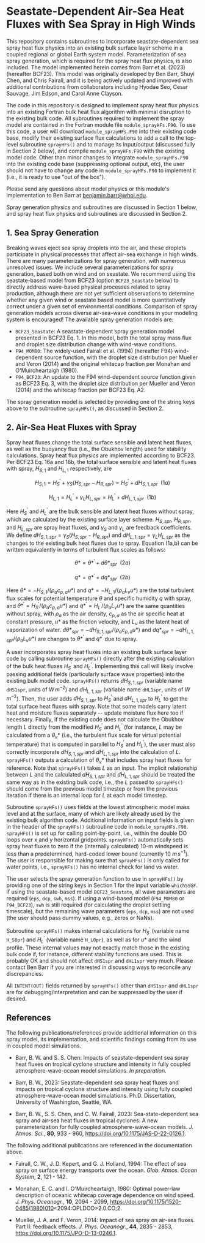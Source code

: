 # Seastate-Dependent Air-Sea Heat Fluxes with Sea Spray in High Winds

This repository contains subroutines to incorporate seastate-dependent sea spray heat flux physics into an existing bulk surface layer scheme in a coupled regional or global Earth system model.  Parameterization of sea spray generation, which is required for the spray heat flux physics, is also included.  The model implemented herein comes from Barr et al. (2023) (hereafter BCF23).  This model was originally developed by Ben Barr, Shuyi Chen, and Chris Fairall, and it is being actively updated and improved with additional contributions from collaborators including Hyodae Seo, Cesar Sauvage, Jim Edson, and Carol Anne Clayson.

The code in this repository is designed to implement spray heat flux physics into an existing Fortran bulk heat flux algorithm with minimal disruption to the existing bulk code.  All subroutines required to implement the spray model are contained in the Fortran module file `module_sprayHFs.F90`.  To use this code, a user will download `module_sprayHFs.F90` into their existing code base, modify their existing surface flux calculations to add a call to the top-level subroutine `sprayHFs()` and to manage its input/output (discussed fully in Section 2 below), and compile `module_sprayHFs.F90` with the existing model code.  Other than minor changes to integrate `module_sprayHFs.F90` into the existing code base (suppressing optional output, etc), the user should not have to change any code in `module_sprayHFs.F90` to implement it (i.e., it is ready to use "out of the box").

Please send any questions about model physics or this module's implementation to Ben Barr at benjamin.barr@whoi.edu.

Spray generation physics and subroutines are discussed in Section 1 below, and spray heat flux physics and subroutines are discussed in Section 2.

## 1. Sea Spray Generation

Breaking waves eject sea spray droplets into the air, and these droplets participate in physical processes that affect air-sea exchange in high winds.  There are many parameterizations for spray generation, with numerous unresolved issues.  We include several parameterizations for spray generation, based both on wind and on seastate.  We recommend using the seastate-based model from BCF23 (option `BCF23_Seastate` below) to directly address wave-based physical processes related to spray production, although there are not yet sufficient observations to determine whether any given wind or seastate based model is more quantitatively correct under a given set of environmental conditions.  Comparison of spray generation models across diverse air-sea-wave conditions in your modeling system is encouraged!  The available spray generation models are:

+ `BCF23_Seastate`: A seastate-dependent spray generation model presented in BCF23 Eq. 1.  In this model, both the total spray mass flux and droplet size distribution change with wind-wave conditions.
+ `F94_MOM80`: The widely-used Fairall et al. (1994) (hereafter F94) wind-dependent source function, with the droplet size distribution per Mueller and Veron (2014) and the original whitecap fraction per Monahan and O'Muircheartaigh (1980).
+ `F94_BCF23`: An update to the F94 wind-dependent source function given as BCF23 Eq. 3, with the droplet size distribution per Mueller and Veron (2014) and the whitecap fraction per BCF23 Eq. A2.

The spray generation model is selected by providing one of the string keys above to the subroutine `sprayHFs()`, as discussed in Section 2.

## 2. Air-Sea Heat Fluxes with Spray

Spray heat fluxes change the total surface sensible and latent heat fluxes, as well as the buoyancy flux (i.e., the Obukhov length) used for stability calculations.  Spray heat flux physics are implemented according to BCF23.  Per BCF23 Eq. 16a and 16b, the total surface sensible and latent heat fluxes with spray, $H_{S,1}$ and $H_{L,1}$ respectively, are

```math
H_{S,1} = H^{\prime}_S + \gamma_S \left( H_{S,spr} - H_{R,spr} \right) = H^{\prime}_S + dH_{S,1,spr} \: \: (1a)
```
```math
H_{L,1} = H^{\prime}_L + \gamma_L H_{L,spr} = H^{\prime}_L + dH_{L,1,spr} \: \: (1b)
```
Here $`H^{\prime}_S`$ and $`H^{\prime}_L`$ are the bulk sensible and latent heat fluxes without spray, which are calculated by the existing surface layer scheme.  $H_{S,spr}$, $H_{R,spr}$, and $H_{L,spr}$ are spray heat fluxes, and $\gamma_S$ and $\gamma_L$ are feedback coefficients.  We define $dH_{S,1,spr} = \gamma_S \left( H_{S,spr} - H_{R,spr} \right)$ and $dH_{L,1,spr} = \gamma_L H_{L,spr}$ as the changes to the existing bulk heat fluxes due to spray.  Equation (1a,b) can be written equivalently in terms of turbulent flux scales as follows:

```math
\theta* = \theta*^{\prime} + d\theta*_{spr} \: \: (2a)
```
```math
q* = q*^{\prime} + dq*_{spr} \: \: (2b)
```

Here $\theta* = -H_{S,1}/(\rho_a c_{p,a} u*)$ and $q* = -H_{L,1}/(\rho_a L_v u*)$ are the total turbulent flux scales for potential temperature $\theta$ and specific humidity $q$ with spray, and $`\theta*^{\prime} = H^{\prime}_S/(\rho_a c_{p,a} u*)`$ and $`q*^{\prime} = H^{\prime}_L/(\rho_a L_v u*)`$ are the same quantities without spray, with $\rho_a$ as the air density, $c_{p,a}$ as the air specific heat at constant pressure, $u*$ as the friction velocity, and $L_v$ as the latent heat of vaporization of water.  $`d\theta*_{spr} = -dH_{S,1,spr}/(\rho_a c_{p,a} u*)`$ and $`dq*_{spr} = -dH_{L,1,spr}/(\rho_a L_v u*)`$ are changes to $`\theta*^{\prime}`$ and $`q*^{\prime}`$ due to spray.

A user incorporates spray heat fluxes into an existing bulk surface layer code by calling subroutine `sprayHFs()` directly after the existing calculation of the bulk heat fluxes $`H^{\prime}_S`$ and $`H^{\prime}_L`$.  Implementing this call will likely involve passing additional fields (particularly surface wave properties) into the existing bulk model code.  `sprayHFs()` returns $dH_{S,1,spr}$ (variable name `dHS1spr`, units of $`W \, m^{-2}`$) and $dH_{L,1,spr}$ (variable name `dHL1spr`, units of $`W \, m^{-2}`$).  Then, the user adds $dH_{S,1,spr}$ to $`H^{\prime}_S`$ and $dH_{L,1,spr}$ to $`H^{\prime}_L`$ to get the total surface heat fluxes with spray.  Note that some models carry latent heat and moisture fluxes separately -- update moisture flux here too if necessary.  Finally, if the existing code does not calculate the Obukhov length $L$ directly from the modified $`H^{\prime}_S`$ and $`H^{\prime}_L`$ (for instance, $L$ may be calculated from a $`\theta_v*`$ (i.e., the turbulent flux scale for virtual potential temperature) that is computed in parallel to $`H^{\prime}_S`$ and $`H^{\prime}_L`$), the user must also correctly incorporate $dH_{S,1,spr}$ and $dH_{L,1,spr}$ into the calculation of $L$.  `sprayHFs()` outputs a calculation of $`\theta_v*`$ that includes spray heat fluxes for reference.  Note that `sprayHFs()` takes $L$ as an input.  The implicit relationship between $L$ and the calculated $dH_{S,1,spr}$ and $dH_{L,1,spr}$ should be treated the same way as in the existing bulk code, i.e., the $L$ passed to `sprayHFs()` should come from the previous model timestep or from the previous iteration if there is an internal loop for $L$ at each model timestep.

Subroutine `sprayHFs()` uses fields at the lowest atmospheric model mass level and at the surface, many of which are likely already used by the existing bulk algorithm code.  Additional information on input fields is given in the header of the `sprayHFs()` subroutine code in `module_sprayHFs.F90`.  `sprayHFs()` is set up for calling point-by-point, i.e., within the double DO loops over x and y horizontal gridpoints.  `sprayHFs()` automatically sets spray heat fluxes to zero if the (internally calculated) 10-m windspeed is less than a predetermined, hard-coded lower bound (currently 10 $`m \, s^{-1}`$).  The user is responsible for making sure that `sprayHFs()` is only called for water points, i.e., `sprayHFs()` has no internal check for land vs water.

The user selects the spray generation function to use in `sprayHFs()` by providing one of the string keys in Section 1 for the input variable `whichSSGF`.  If using the seastate-based model `BCF23_Seastate`, all wave parameters are required (`eps`, `dcp`, `swh`, `mss`).  If using a wind-based model (`F94_MOM80` or `F94_BCF23`), `swh` is still required (for calculating the droplet settling timescale), but the remaining wave parameters (`eps`, `dcp`, `mss`) are not used (the user should pass dummy values, e.g., zeros or NaNs).

Subroutine `sprayHFs()` makes internal calculations for $`H^{\prime}_S`$ (variable name `H_S0pr`) and $`H^{\prime}_L`$ (variable name `H_L0pr`), as well as for $`u*`$ and the wind profile.  These internal values may not exactly match those in the existing bulk code if, for instance, different stability functions are used.  This is probably OK and should not affect `dHS1spr` and `dHL1spr` very much.  Please contact Ben Barr if you are interested in discussing ways to reconcile any discrepancies.

All `INTENT(OUT)` fields returned by `sprayHFs()` other than `dHS1spr` and `dHL1spr` are for debugging/interpretation and can be suppressed by the user if desired.

## References

The following publications/references provide additional information on this spray model, its implementation, and scientific findings coming from its use in coupled model simulations.

+ Barr, B. W. and S. S. Chen: Impacts of seastate-dependent sea spray heat fluxes on tropical cyclone structure and intensity in fully coupled atmosphere-wave-ocean model simulations. _In preparation_.

+ Barr, B. W., 2023: Seastate-dependent sea spray heat fluxes and impacts on tropical cyclone structure and intensity using fully coupled atmosphere-wave-ocean model simulations. Ph.D. Dissertation, University of Washington, Seattle, WA.

+ Barr, B. W., S. S. Chen, and C. W. Fairall, 2023: Sea-state-dependent sea spray and air-sea heat fluxes in tropical cyclones: A new parameterization for fully coupled atmosphere-wave-ocean models. _J. Atmos. Sci._, **80**, 933 - 960, https://doi.org/10.1175/JAS-D-22-0126.1.

The following additional publications are referenced in the documentation above.

+ Fairall, C. W., J. D. Kepert, and G. J. Holland, 1994: The effect of sea spray on surface energy transports over the ocean. _Glob. Atmos. Ocean System_, **2**, 121 - 142.

+ Monahan, E. C. and I. O'Muircheartaigh, 1980: Optimal power-law description of oceanic whitecap coverage dependence on wind speed. _J. Phys. Oceanogr._, **10**, 2094 - 2099, https://doi.org/10.1175/1520-0485(1980)010<2094:OPLDOO>2.0.CO;2.

+ Mueller, J. A. and F. Veron, 2014: Impact of sea spray on air-sea fluxes. Part II: feedback effects. _J. Phys. Oceanogr._, **44**, 2835 - 2853, https://doi.org/10.1175/JPO-D-13-0246.1.
